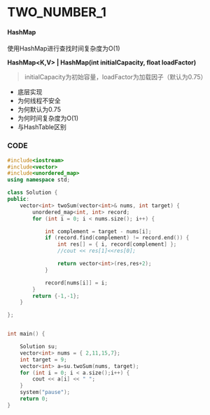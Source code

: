 # TWO_NUMBER_1

#### HashMap

使用HashMap进行查找时间复杂度为O(1)

**HashMap<K,V>  |  HashMap(int initialCapacity, float loadFactor)**

> initialCapacity为初始容量，loadFactor为加载因子（默认为0.75）


* 底层实现
* 为何线程不安全
* 为何默认为0.75
* 为何时间复杂度为O(1)
* 与HashTable区别





### CODE
```c++
#include<iostream>
#include<vector>
#include<unordered_map>
using namespace std;

class Solution {
public:
	vector<int> twoSum(vector<int>& nums, int target) {
		unordered_map<int, int> record;
		for (int i = 0; i < nums.size(); i++) {

			int complement = target - nums[i];
			if (record.find(complement) != record.end()) {
				int res[] = { i, record[complement] };
				//cout << res[1]<<res[0];

				return vector<int>(res,res+2);
			}

			record[nums[i]] = i;
		}
        return {-1,-1};
	}

};


int main() {

	Solution su;
	vector<int> nums = { 2,11,15,7};
	int target = 9;
	vector<int> a=su.twoSum(nums, target);
	for (int i = 0; i < a.size();i++) {
		cout << a[i] << " ";
	}
	system("pause");
	return 0;
}
```